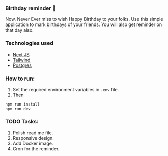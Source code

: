 ### Birthday reminder 🎂
Now, Never Ever miss to wish Happy Birthday to your folks. Use this simple application to mark birthdays of your friends. You will also get reminder on that day also.

### Technologies used
- [Next JS](https://nextjs.org/)
- [Tailwind](https://tailwindcss.com/)
- [Postgres](https://www.postgresql.org/)


### How to run:
1. Set the required environment variables in `.env` file.
2. Then 
```
npm run install
npm run dev
```


### TODO Tasks:
1. Polish read me file.
2. Responsive design.
3. Add Docker image.
4. Cron for the reminder.